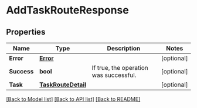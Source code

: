 # AddTaskRouteResponse

## Properties

Name | Type | Description | Notes
------------ | ------------- | ------------- | -------------
**Error** | [**Error**](Error.md) |  | [optional] 
**Success** | **bool** | If true, the operation was successful. | [optional] 
**Task** | [**TaskRouteDetail**](TaskRouteDetail.md) |  | [optional] 

[[Back to Model list]](../README.md#documentation-for-models) [[Back to API list]](../README.md#documentation-for-api-endpoints) [[Back to README]](../README.md)


